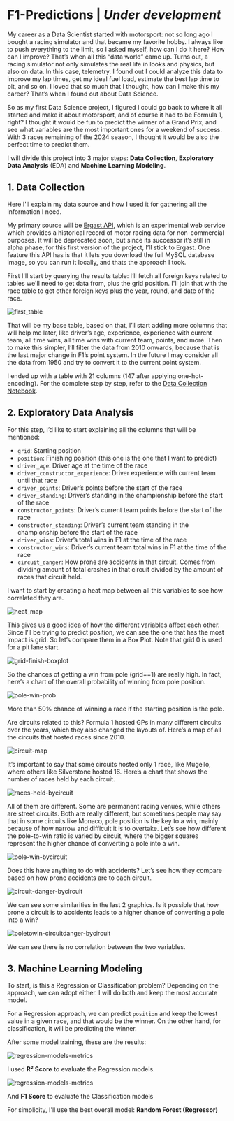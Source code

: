 # F1-Predictions | *Under development*

My career as a Data Scientist started with motorsport: not so long ago I bought a racing simulator and that became my favorite hobby. I always like to push everything to the limit, so I asked myself, how can I do it here? How can I improve? That’s when all this “data world” came up. Turns out, a racing simulator not only simulates the real life in looks and physics, but also on data. In this case, telemetry. I found out I could analyze this data to improve my lap times, get my ideal fuel load, estimate the best lap time to pit, and so on. I loved that so much that I thought, how can I make this my career? That’s when I found out about Data Science.

So as my first Data Science project, I figured I could go back to where it all started and make it about motorsport, and of course it had to be Formula 1, right? I thought it would be fun to predict the winner of a Grand Prix, and see what variables are the most important ones for a weekend of success. With 3 races remaining of the 2024 season, I thought it would be also the perfect time to predict them. 

I will divide this project into 3 major steps: **Data Collection**, **Exploratory Data Analysis** (EDA) and **Machine Learning Modeling**.

## 1. Data Collection
Here I'll explain my data source and how I used it for gathering all the information I need.

My primary source will be [Ergast API](http://ergast.com/mrd/), which is an experimental web service which provides a historical record of motor racing data for non-commercial purposes. It will be deprecated soon, but since its successor it’s still in alpha phase, for this first version of the project, I’ll stick to Ergast. One feature this API has is that it lets you download the full MySQL database image, so you can run it locally, and thats the approach I took. 

First I'll start by querying the results table: I’ll fetch all foreign keys related to tables we'll need to get data from, plus the grid position. I'll join that with the race table to get other foreign keys plus the year, round, and date of the race. 

![first_table](Data-collection/Images/table_01.png)

That will be my base table, based on that, I’ll start adding more columns that will help me later, like driver’s age, experience, experience with current team, all time wins, all time wins with current team, points, and more. Then to make this simpler, I’ll filter the data from 2010 onwards, because that is the last major change in F1’s point system. In the future I may consider all the data from 1950 and try to convert it to the current point system. 

I ended up with a table with 21 columns (147 after applying one-hot-encoding). For the complete step by step, refer to the [Data Collection Notebook](Data-collection/Data_Collection.ipynb). 

## 2. Exploratory Data Analysis

For this step, I’d like to start explaining all the columns that will be mentioned:
- `grid`: Starting position
- `position`: Finishing position (this one is the one that I want to predict)
- `driver_age`: Driver age at the time of the race
- `driver_constructor_experience`: Driver experience with current team until that race
- `driver_points`: Driver’s points before the start of the race
- `driver_standing`: Driver’s standing in the championship before the start of the race
- `constructor_points`: Driver’s current team points before the start of the race
- `constructor_standing`: Driver’s current team standing in the championship before the start of the race
- `driver_wins`: Driver’s total wins in F1 at the time of the race
- `constructor_wins`: Driver’s current team total wins in F1 at the time of the race
- `circuit_danger`: How prone are accidents in that circuit. Comes from dividing amount of total crashes in that circuit divided by the amount of races that circuit held.
  
I want to start by creating a heat map between all this variables to see how correlated they are.

![heat_map](EDA/Images/heatmap.png)

This gives us a good idea of how the different variables affect each other. Since I’ll be trying to predict position, we can see the one that has the most impact is grid. So let’s compare them in a Box Plot. Note that grid 0 is used for a pit lane start.

![grid-finish-boxplot](EDA/Images/grid-finish-boxplot.png)

So the chances of getting a win from pole (grid==1) are really high. In fact, here’s a chart of the overall probability of winning from pole position.

![pole-win-prob](EDA/Images/pole-win-prob.png)

More than 50% chance of winning a race if the starting position is the pole.

Are circuits related to this? Formula 1 hosted GPs in many different circuits over the years, which they also changed the layouts of. Here’s a map of all the circuits that hosted races since 2010.

![circuit-map](EDA/Images/circuit-map.png)

It’s important to say that some circuits hosted only 1 race, like Mugello, where others like Silverstone hosted 16. Here’s a chart that shows the number of races held by each circuit.

![races-held-bycircuit](EDA/Images/races-held-bycircuit.png)

All of them are different. Some are permanent racing venues, while others are street circuits. Both are really different, but sometimes people may say that in some circuits like Monaco, pole position is the key to a win, mainly because of how narrow and difficult it is to overtake. Let’s see how different the pole-to-win ratio is varied by circuit, where the bigger squares represent the higher chance of converting a pole into a win.

![pole-win-bycircuit](EDA/Images/pole-win-bycircuit.png)

Does this have anything to do with accidents? Let’s see how they compare based on how prone accidents are to each circuit. 

![circuit-danger-bycircuit](EDA/Images/circuit-danger-bycircuit.png)

We can see some similarities in the last 2 graphics. Is it possible that how prone a circuit is to accidents leads to a higher chance of converting a pole into a win?

![poletowin-circuitdanger-bycircuit](EDA/Images/poletowin-circuitdanger-bycircuit.png)

We can see there is no correlation between the two variables.

## 3. Machine Learning Modeling

To start, is this a Regression or Classification problem? Depending on the approach, we can adopt either. I will do both and keep the most accurate model. 

For a Regression approach, we can predict `position` and keep the lowest value in a given race, and that would be the winner. On the other hand, for classification, it will be predicting the winner. 

After some model training, these are the results:

![regression-models-metrics](ML-modelling/Images/RegressionModelsMetric.png)

I used **R² Score** to evaluate the Regression models.

![regression-models-metrics](ML-modelling/Images/ClassificationModelsMetric.png)

And **F1 Score** to evaluate the Classification models

For simplicity, I'll use the best overall model: **Random Forest (Regressor)**